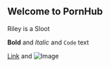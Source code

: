 ## Welcome to PornHub

Riley is a Sloot

**Bold** and _Italic_ and `Code` text

[Link](url) and ![Image](src)

